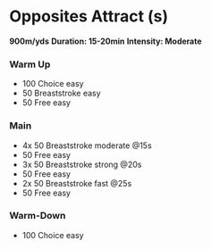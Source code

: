 # Opposites Attract (s)

**900m/yds**
**Duration: 15-20min**
**Intensity: Moderate**

### Warm Up
- 100 Choice easy
- 50 Breaststroke easy
- 50 Free easy

### Main
- 4x 50 Breaststroke moderate @15s
- 50 Free easy
- 3x 50 Breaststroke strong @20s
- 50 Free easy
- 2x 50 Breaststroke fast @25s
- 50 Free easy

### Warm-Down
- 100 Choice easy